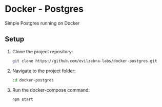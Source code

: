 # Docker - Postgres

Simple Postgres running on Docker

## Setup

1. Clone the project repository:

   ```bash
   git clone https://github.com/evilzebra-labs/docker-postgres.git
   ```

2. Navigate to the project folder:

   ```bash
   cd docker-postgres
   ```

3. Run the docker-compose command:
   ```bash
   npm start
   ```
